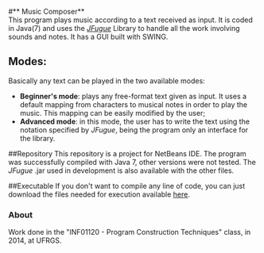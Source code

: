 #** Music Composer**  
This program plays music according to a text received as input. It is coded in Java(7) and uses the [*JFugue*](http://www.jfugue.org/) Library to handle all the work involving sounds and notes. It has a GUI built with SWING.
## Modes:
Basically any text can be played in the two available modes:

* **Beginner's mode**: plays any free-format text given as input. It uses a default mapping from characters to musical notes in order to play the music. This mapping can be easily modified by the user;
* **Advanced mode**: in this mode, the user has to write the text using the notation specified by *JFugue*, being the program only an interface for the library.

##Repository
This repository is a project for NetBeans IDE. The program was successfully compiled with Java 7, other versions were not tested. The *JFugue* .jar used in development is also available with the other files.

##Executable
If you don't want to compile any line of code, you can just download the files needed for execution available [here](https://bitbucket.org/cssartori/music-composer/downloads/music-composer.zip).

### About
Work done in the "INF01120 - Program Construction Techniques" class, in 2014, at UFRGS.